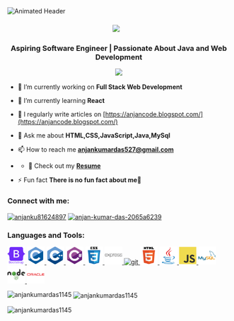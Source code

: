 <img src="https://user-images.githubusercontent.com/74038190/241765440-80728820-e06b-4f96-9c9e-9df46f0cc0a5.gif" alt="Animated Header">


<div align="center">
  <h3>
    <img src="https://readme-typing-svg.herokuapp.com/?lines=+Hi+👋,+I'm+Anjan+Kumar+Das&color=cyan&center=true" />
  </h3>
</div>
<h3 align="center">Aspiring Software Engineer | Passionate About Java and Web Development</h3
>

<div align="center">
 <img src="https://readme-typing-svg.herokuapp.com/?lines=Aspiring+Software+Engineer&color=cyan&center=true" />
</div>



- 🔭 I’m currently working on **Full Stack Web Development**

- 🌱 I’m currently learning **React**

- 📝 I regularly write articles on [https://anjancode.blogspot.com/](https://anjancode.blogspot.com/)

- 💬 Ask me about **HTML,CSS,JavaScript,Java,MySql**

- 📫 How to reach me **anjankumardas527@gmail.com**
- - 📄 Check out my <b><a href="https://drive.google.com/file/d/1hlJrKQIumjXx_okygcgug6PzIMM-LBFv/view?usp=sharing">Resume</a>
</b>

- ⚡ Fun fact **There is no fun fact about me🙂**

<h3 align="left">Connect with me:</h3>
<p align="left">
<a href="https://twitter.com/anjanku81624897" target="blank"><img align="center" src="https://raw.githubusercontent.com/rahuldkjain/github-profile-readme-generator/master/src/images/icons/Social/twitter.svg" alt="anjanku81624897" height="30" width="40" /></a>
<a href="https://linkedin.com/in/anjan-kumar-das-2065a6239" target="blank"><img align="center" src="https://raw.githubusercontent.com/rahuldkjain/github-profile-readme-generator/master/src/images/icons/Social/linked-in-alt.svg" alt="anjan-kumar-das-2065a6239" height="30" width="40" /></a>
</p>

<h3 align="left">Languages and Tools:</h3>
<p align="left"> <a href="https://getbootstrap.com" target="_blank" rel="noreferrer"> <img src="https://raw.githubusercontent.com/devicons/devicon/master/icons/bootstrap/bootstrap-plain-wordmark.svg" alt="bootstrap" width="40" height="40"/> </a> <a href="https://www.cprogramming.com/" target="_blank" rel="noreferrer"> <img src="https://raw.githubusercontent.com/devicons/devicon/master/icons/c/c-original.svg" alt="c" width="40" height="40"/> </a> <a href="https://www.w3schools.com/cpp/" target="_blank" rel="noreferrer"> <img src="https://raw.githubusercontent.com/devicons/devicon/master/icons/cplusplus/cplusplus-original.svg" alt="cplusplus" width="40" height="40"/> </a> <a href="https://www.w3schools.com/cs/" target="_blank" rel="noreferrer"> <img src="https://raw.githubusercontent.com/devicons/devicon/master/icons/csharp/csharp-original.svg" alt="csharp" width="40" height="40"/> </a> <a href="https://www.w3schools.com/css/" target="_blank" rel="noreferrer"> <img src="https://raw.githubusercontent.com/devicons/devicon/master/icons/css3/css3-original-wordmark.svg" alt="css3" width="40" height="40"/> </a> <a href="https://expressjs.com" target="_blank" rel="noreferrer"> <img src="https://raw.githubusercontent.com/devicons/devicon/master/icons/express/express-original-wordmark.svg" alt="express" width="40" height="40"/> </a> <a href="https://git-scm.com/" target="_blank" rel="noreferrer"> <img src="https://www.vectorlogo.zone/logos/git-scm/git-scm-icon.svg" alt="git" width="40" height="40"/> </a> <a href="https://www.w3.org/html/" target="_blank" rel="noreferrer"> <img src="https://raw.githubusercontent.com/devicons/devicon/master/icons/html5/html5-original-wordmark.svg" alt="html5" width="40" height="40"/> </a> <a href="https://www.java.com" target="_blank" rel="noreferrer"> <img src="https://raw.githubusercontent.com/devicons/devicon/master/icons/java/java-original.svg" alt="java" width="40" height="40"/> </a> <a href="https://developer.mozilla.org/en-US/docs/Web/JavaScript" target="_blank" rel="noreferrer"> <img src="https://raw.githubusercontent.com/devicons/devicon/master/icons/javascript/javascript-original.svg" alt="javascript" width="40" height="40"/> </a> <a href="https://www.mysql.com/" target="_blank" rel="noreferrer"> <img src="https://raw.githubusercontent.com/devicons/devicon/master/icons/mysql/mysql-original-wordmark.svg" alt="mysql" width="40" height="40"/> </a> <a href="https://nodejs.org" target="_blank" rel="noreferrer"> <img src="https://raw.githubusercontent.com/devicons/devicon/master/icons/nodejs/nodejs-original-wordmark.svg" alt="nodejs" width="40" height="40"/> </a> <a href="https://www.oracle.com/" target="_blank" rel="noreferrer"> <img src="https://raw.githubusercontent.com/devicons/devicon/master/icons/oracle/oracle-original.svg" alt="oracle" width="40" height="40"/> </a> </p>



<p><img align="left" src="https://github-readme-stats.vercel.app/api/top-langs?username=anjankumardas1145&show_icons=true&locale=en&layout=compact" alt="anjankumardas1145" /></p>




<p>&nbsp;<img align="center" src="https://github-readme-stats.vercel.app/api?username=anjankumardas1145&show_icons=true&locale=en" alt="anjankumardas1145" /></p>

<p><img align="center" src="https://github-readme-streak-stats.herokuapp.com/?user=anjankumardas1145&" alt="anjankumardas1145" /></p>

